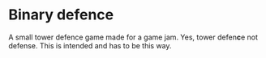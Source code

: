 # Binary defence
 A small tower defence game made for a game jam.
Yes, tower defen**c**e not defense. This is intended and has to be this way.